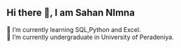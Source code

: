 ## Hi there 👋, I am Sahan NImna
🌱 I’m currently learning  SQL,Python and Excel.                                                                                                                              
🔭 I’m currently undergraduate in University of Peradeniya.
<!--
**ksnsnxmax2002/ksnsnxmax2002** is a ✨ _special_ ✨ repository because its `README.md` (this file) appears on your GitHub profile.

Here are some ideas to get you started:

- 🔭 I’m currently working on ...
- 🌱 I’m currently learning ...
- 👯 I’m looking to collaborate on ...
- 🤔 I’m looking for help with ...
- 💬 Ask me about ...
- 📫 How to reach me: ...
- 😄 Pronouns: ...
- ⚡ Fun fact: ...
-->
